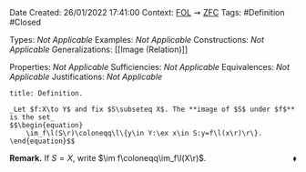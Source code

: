 <br />
<br />

Date Created: 26/01/2022 17:41:00
Context: [$\textrm{FOL}$](obsidian://open?file=First%20Order%20Logic)$\,\,\rightsquigarrow\,\,$[$\textrm{ZFC}$](obsidian://open?file=Zermelo-Fraenkel%20Set%20Theory%20with%20Choice)
Tags: #Definition #Closed 

Types: _Not Applicable_
Examples: _Not Applicable_ 
Constructions: _Not Applicable_
Generalizations: [[Image (Relation)]]

Properties: _Not Applicable_
Sufficiencies: _Not Applicable_
Equivalences: _Not Applicable_
Justifications: _Not Applicable_

``` ad-Definition
title: Definition.

_Let $f:X\to Y$ and fix $S\subseteq X$. The **image of $S$ under $f$** is the set_
$$\begin{equation}
    \im_f\l(S\r)\coloneqq\l\{y\in Y:\ex x\in S:y=f\l(x\r)\r\}.
\end{equation}$$

```

**Remark.** If $S=X$, write $\im f\coloneqq\im_f\l(X\r)$.<span style="float:right;">$\blacklozenge$</span>
